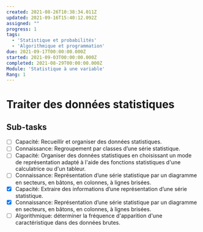 ```yaml
---
created: 2021-08-26T10:38:34.011Z
updated: 2021-09-16T15:40:12.092Z
assigned: ""
progress: 1
tags:
  - 'Statistique et probabilités'
  - 'Algorithmique et programmation'
due: 2021-09-17T00:00:00.000Z
started: 2021-09-03T00:00:00.000Z
completed: 2021-08-29T00:00:00.000Z
Module: 'Statistique à une variable'
Rang: 1
---
```


# Traiter des données statistiques

## Sub-tasks

- [ ] Capacité: Recueillir et organiser des données statistiques.
- [ ] Connaissance: Regroupement par classes d’une série statistique.
- [ ] Capacité: Organiser des données statistiques en choisissant un mode de représentation adapté à l'aide des fonctions statistiques d'une calculatrice ou d'un tableur.
- [ ] Connaissance: Représentation d’une série statistique par un diagramme en secteurs, en bâtons, en colonnes, à lignes brisées.
- [x] Capacité: Extraire des informations d’une représentation d’une série statistique.
- [x] Connaissance: Représentation d’une série statistique par un diagramme en secteurs, en bâtons, en colonnes, à lignes brisées.
- [ ] Algorithmique: déterminer la fréquence d'apparition d'une caractéristique dans des données brutes.
